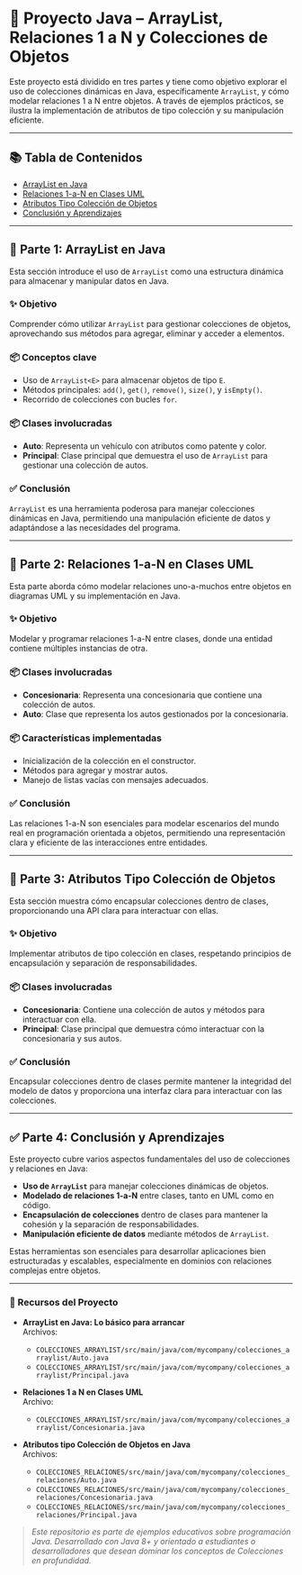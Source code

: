 # 🚗 Proyecto Java – ArrayList, Relaciones 1 a N y Colecciones de Objetos

Este proyecto está dividido en tres partes y tiene como objetivo explorar el uso de colecciones dinámicas en Java, específicamente `ArrayList`, y cómo modelar relaciones 1 a N entre objetos. A través de ejemplos prácticos, se ilustra la implementación de atributos de tipo colección y su manipulación eficiente.

---

## 📚 Tabla de Contenidos

- [ArrayList en Java](#-parte-1-arraylist-en-java)
- [Relaciones 1-a-N en Clases UML](#-parte-2-relaciones-1-a-n-en-clases-uml)
- [Atributos Tipo Colección de Objetos](#-parte-3-atributos-tipo-colección-de-objetos)
- [Conclusión y Aprendizajes](#-parte-4-conclusión-y-aprendizajes)

---

## 🧩 Parte 1: ArrayList en Java

Esta sección introduce el uso de `ArrayList` como una estructura dinámica para almacenar y manipular datos en Java.

### ✨ Objetivo

Comprender cómo utilizar `ArrayList` para gestionar colecciones de objetos, aprovechando sus métodos para agregar, eliminar y acceder a elementos.

### 📦 Conceptos clave

- Uso de `ArrayList<E>` para almacenar objetos de tipo `E`.
- Métodos principales: `add()`, `get()`, `remove()`, `size()`, y `isEmpty()`.
- Recorrido de colecciones con bucles `for`.

### 📦 Clases involucradas

- **Auto**: Representa un vehículo con atributos como patente y color.
- **Principal**: Clase principal que demuestra el uso de `ArrayList` para gestionar una colección de autos.

### ✅ Conclusión

`ArrayList` es una herramienta poderosa para manejar colecciones dinámicas en Java, permitiendo una manipulación eficiente de datos y adaptándose a las necesidades del programa.

---

## 🧩 Parte 2: Relaciones 1-a-N en Clases UML

Esta parte aborda cómo modelar relaciones uno-a-muchos entre objetos en diagramas UML y su implementación en Java.

### ✨ Objetivo

Modelar y programar relaciones 1-a-N entre clases, donde una entidad contiene múltiples instancias de otra.

### 📦 Clases involucradas

- **Concesionaria**: Representa una concesionaria que contiene una colección de autos.
- **Auto**: Clase que representa los autos gestionados por la concesionaria.

### 📦 Características implementadas

- Inicialización de la colección en el constructor.
- Métodos para agregar y mostrar autos.
- Manejo de listas vacías con mensajes adecuados.

### ✅ Conclusión

Las relaciones 1-a-N son esenciales para modelar escenarios del mundo real en programación orientada a objetos, permitiendo una representación clara y eficiente de las interacciones entre entidades.

---

## 🧩 Parte 3: Atributos Tipo Colección de Objetos

Esta sección muestra cómo encapsular colecciones dentro de clases, proporcionando una API clara para interactuar con ellas.

### ✨ Objetivo

Implementar atributos de tipo colección en clases, respetando principios de encapsulación y separación de responsabilidades.

### 📦 Clases involucradas

- **Concesionaria**: Contiene una colección de autos y métodos para interactuar con ella.
- **Principal**: Clase principal que demuestra cómo interactuar con la concesionaria y sus autos.

### ✅ Conclusión

Encapsular colecciones dentro de clases permite mantener la integridad del modelo de datos y proporciona una interfaz clara para interactuar con las colecciones.

---

## ✅ Parte 4: Conclusión y Aprendizajes

Este proyecto cubre varios aspectos fundamentales del uso de colecciones y relaciones en Java:

- **Uso de `ArrayList`** para manejar colecciones dinámicas de objetos.
- **Modelado de relaciones 1-a-N** entre clases, tanto en UML como en código.
- **Encapsulación de colecciones** dentro de clases para mantener la cohesión y la separación de responsabilidades.
- **Manipulación eficiente de datos** mediante métodos de `ArrayList`.

Estas herramientas son esenciales para desarrollar aplicaciones bien estructuradas y escalables, especialmente en dominios con relaciones complejas entre objetos.

---

### 🎥 Recursos del Proyecto

- **ArrayList en Java: Lo básico para arrancar**  
  Archivos:  
  - `COLECCIONES_ARRAYLIST/src/main/java/com/mycompany/colecciones_arraylist/Auto.java`  
  - `COLECCIONES_ARRAYLIST/src/main/java/com/mycompany/colecciones_arraylist/Principal.java`

- **Relaciones 1 a N en Clases UML**  
  Archivo:  
  - `COLECCIONES_ARRAYLIST/src/main/java/com/mycompany/colecciones_arraylist/Concesionaria.java`

- **Atributos tipo Colección de Objetos en Java**  
  Archivos:  
  - `COLECCIONES_RELACIONES/src/main/java/com/mycompany/colecciones_relaciones/Auto.java`  
  - `COLECCIONES_RELACIONES/src/main/java/com/mycompany/colecciones_relaciones/Concesionaria.java`  
  - `COLECCIONES_RELACIONES/src/main/java/com/mycompany/colecciones_relaciones/Principal.java`

> *Este repositorio es parte de ejemplos educativos sobre programación Java. Desarrollado con Java 8+ y orientado a estudiantes o desarrolladores que desean dominar los conceptos de Colecciones en profundidad.*
